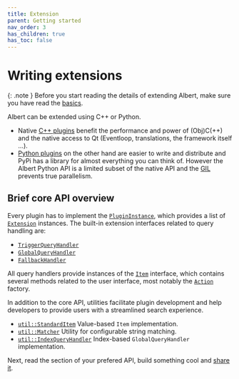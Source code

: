 ```yaml
---
title: Extension
parent: Getting started
nav_order: 3
has_children: true
has_toc: false
---
```


# Writing extensions

{: .note }
Before you start reading the details of extending Albert, make sure you have read the [basics](/gettingstarted/basics).

Albert can be extended using C++ or Python. 
 
- Native [C++ plugins](/gettingstarted/extension/cplusplus) benefit the performance and power of (Obj)C(++)
  and the native access to Qt (Eventloop, translations, the framework itself …).
- [Python plugins](/gettingstarted/extension/python) on the other hand are easier to write and distribute and PyPi has a library for almost everything you can think of.
  However the Albert Python API is a limited subset of the native API and the [GIL](https://wiki.python.org/moin/GlobalInterpreterLock) prevents true parallelism.

## Brief core API overview

Every plugin has to implement the [`PluginInstance`](/reference/classalbert_1_1PluginInstance.html),
which provides a list of [`Extension`](/reference/classalbert_1_1Extension.html) instances.
The built-in extension interfaces related to query handling are:

- [`TriggerQueryHandler`](/reference/classalbert_1_1TriggerQueryHandler.html)
- [`GlobalQueryHandler`](/reference/classalbert_1_1GlobalQueryHandler.html)
- [`FallbackHandler`](/reference/classalbert_1_1FallbackHandler.html)

All query handlers provide instances of the [`Item`](/reference/classalbert_1_1Item.html) interface,
which contains several methods related to the user interface, 
most notably the [`Action`](/reference/classalbert_1_1Action.html) factory.

In addition to the core API, 
utilities facilitate plugin development and help developers to provide users with a streamlined search experience.

- [`util::StandardItem`](/reference/classalbert_1_1StandardItem.html) Value-based `Item` implementation.
- [`util::Matcher`](/reference/classalbert_1_1Matcher.html) Utility for configurable string matching.
- [`util::IndexQueryHandler`](/reference/classalbert_1_1IndexQueryHandler.html) Index-based `GlobalQueryHandler` implementation.

Next, read the section of your prefered API,
build something cool and [share it](/gettingstarted/contributing#code).

